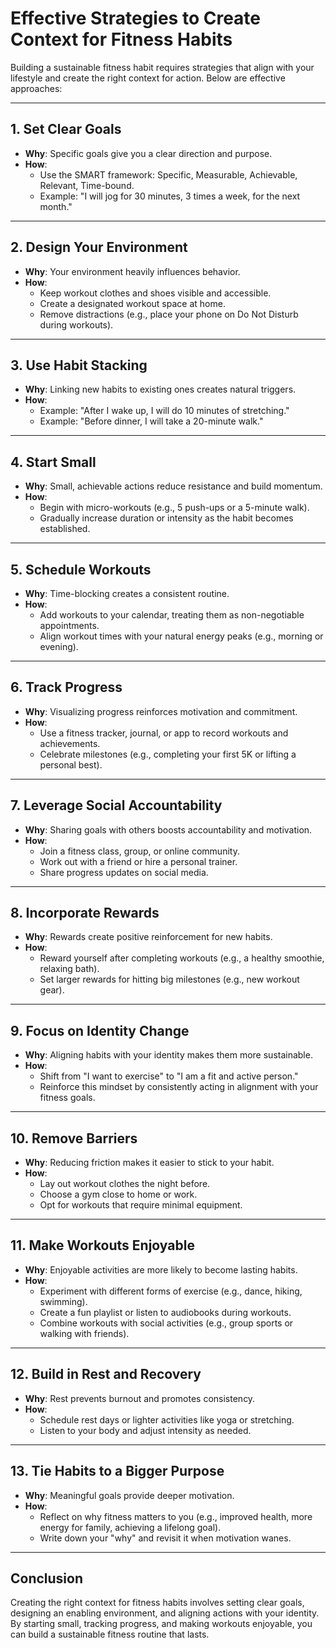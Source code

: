 # Effective Strategies to Create Context for Fitness Habits

Building a sustainable fitness habit requires strategies that align with your lifestyle and create the right context for action. Below are effective approaches:

---

## 1. **Set Clear Goals**
- **Why**: Specific goals give you a clear direction and purpose.
- **How**:
  - Use the SMART framework: Specific, Measurable, Achievable, Relevant, Time-bound.
  - Example: "I will jog for 30 minutes, 3 times a week, for the next month."

---

## 2. **Design Your Environment**
- **Why**: Your environment heavily influences behavior.
- **How**:
  - Keep workout clothes and shoes visible and accessible.
  - Create a designated workout space at home.
  - Remove distractions (e.g., place your phone on Do Not Disturb during workouts).

---

## 3. **Use Habit Stacking**
- **Why**: Linking new habits to existing ones creates natural triggers.
- **How**:
  - Example: "After I wake up, I will do 10 minutes of stretching."
  - Example: "Before dinner, I will take a 20-minute walk."

---

## 4. **Start Small**
- **Why**: Small, achievable actions reduce resistance and build momentum.
- **How**:
  - Begin with micro-workouts (e.g., 5 push-ups or a 5-minute walk).
  - Gradually increase duration or intensity as the habit becomes established.

---

## 5. **Schedule Workouts**
- **Why**: Time-blocking creates a consistent routine.
- **How**:
  - Add workouts to your calendar, treating them as non-negotiable appointments.
  - Align workout times with your natural energy peaks (e.g., morning or evening).

---

## 6. **Track Progress**
- **Why**: Visualizing progress reinforces motivation and commitment.
- **How**:
  - Use a fitness tracker, journal, or app to record workouts and achievements.
  - Celebrate milestones (e.g., completing your first 5K or lifting a personal best).

---

## 7. **Leverage Social Accountability**
- **Why**: Sharing goals with others boosts accountability and motivation.
- **How**:
  - Join a fitness class, group, or online community.
  - Work out with a friend or hire a personal trainer.
  - Share progress updates on social media.

---

## 8. **Incorporate Rewards**
- **Why**: Rewards create positive reinforcement for new habits.
- **How**:
  - Reward yourself after completing workouts (e.g., a healthy smoothie, relaxing bath).
  - Set larger rewards for hitting big milestones (e.g., new workout gear).

---

## 9. **Focus on Identity Change**
- **Why**: Aligning habits with your identity makes them more sustainable.
- **How**:
  - Shift from "I want to exercise" to "I am a fit and active person."
  - Reinforce this mindset by consistently acting in alignment with your fitness goals.

---

## 10. **Remove Barriers**
- **Why**: Reducing friction makes it easier to stick to your habit.
- **How**:
  - Lay out workout clothes the night before.
  - Choose a gym close to home or work.
  - Opt for workouts that require minimal equipment.

---

## 11. **Make Workouts Enjoyable**
- **Why**: Enjoyable activities are more likely to become lasting habits.
- **How**:
  - Experiment with different forms of exercise (e.g., dance, hiking, swimming).
  - Create a fun playlist or listen to audiobooks during workouts.
  - Combine workouts with social activities (e.g., group sports or walking with friends).

---

## 12. **Build in Rest and Recovery**
- **Why**: Rest prevents burnout and promotes consistency.
- **How**:
  - Schedule rest days or lighter activities like yoga or stretching.
  - Listen to your body and adjust intensity as needed.

---

## 13. **Tie Habits to a Bigger Purpose**
- **Why**: Meaningful goals provide deeper motivation.
- **How**:
  - Reflect on why fitness matters to you (e.g., improved health, more energy for family, achieving a lifelong goal).
  - Write down your "why" and revisit it when motivation wanes.

---

## Conclusion
Creating the right context for fitness habits involves setting clear goals, designing an enabling environment, and aligning actions with your identity. By starting small, tracking progress, and making workouts enjoyable, you can build a sustainable fitness routine that lasts.
